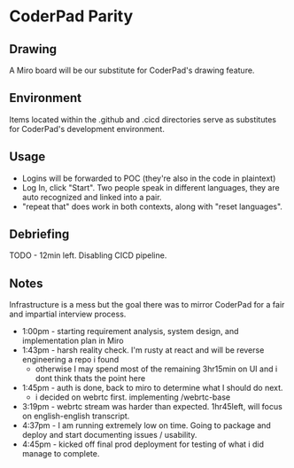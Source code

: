# CoderPad Parity

## Drawing

A Miro board will be our substitute for CoderPad's drawing feature.

## Environment

Items located within the .github and .cicd directories serve as substitutes for CoderPad's development environment.

## Usage

- Logins will be forwarded to POC (they're also in the code in plaintext)
- Log In, click "Start". Two people speak in different languages, they are auto recognized and linked into a pair.
- "repeat that" does work in both contexts, along with "reset languages".

## Debriefing

TODO - 12min left. Disabling CICD pipeline.

## Notes

Infrastructure is a mess but the goal there was to mirror CoderPad for a fair and impartial interview process.

- 1:00pm - starting requirement analysis, system design, and implementation plan in Miro
- 1:43pm - harsh reality check. I'm rusty at react and will be reverse engineering a repo i found
  - otherwise I may spend most of the remaining 3hr15min on UI and i dont think thats the point here
- 1:45pm - auth is done, back to miro to determine what I should do next.
  - i decided on webrtc first. implementing /webrtc-base
- 3:19pm - webrtc stream was harder than expected. 1hr45left, will focus on english-english transcript.
- 4:37pm - I am running extremely low on time. Going to package and deploy and start documenting issues / usability.
- 4:45pm - kicked off final prod deployment for testing of what i did manage to complete.
